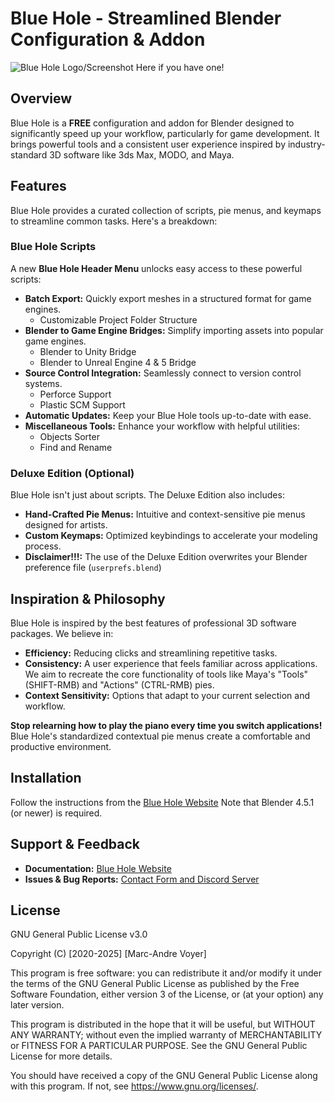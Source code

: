 # Blue Hole - Streamlined Blender Configuration & Addon

![Blue Hole Logo/Screenshot Here if you have one!](https://blue-hole.weebly.com/uploads/2/2/1/6/2216891/published/image.png?1653836439)

## Overview

Blue Hole is a **FREE** configuration and addon for Blender designed to significantly speed up your workflow, particularly for game development. It brings powerful tools and a consistent user experience inspired by industry-standard 3D software like 3ds Max, MODO, and Maya.

## Features

Blue Hole provides a curated collection of scripts, pie menus, and keymaps to streamline common tasks.  Here's a breakdown:

### Blue Hole Scripts

A new **Blue Hole Header Menu** unlocks easy access to these powerful scripts:

*   **Batch Export:**  Quickly export meshes in a structured format for game engines.
    *   Customizable Project Folder Structure
*   **Blender to Game Engine Bridges:** Simplify importing assets into popular game engines.
    *   Blender to Unity Bridge
    *   Blender to Unreal Engine 4 & 5 Bridge
*   **Source Control Integration:**  Seamlessly connect to version control systems.
    *   Perforce Support
    *   Plastic SCM Support
*   **Automatic Updates:** Keep your Blue Hole tools up-to-date with ease.
*   **Miscellaneous Tools:**  Enhance your workflow with helpful utilities:
    *   Objects Sorter
    *   Find and Rename

### Deluxe Edition (Optional)

Blue Hole isn't just about scripts. The Deluxe Edition also includes: 

*   **Hand-Crafted Pie Menus:** Intuitive and context-sensitive pie menus designed for artists.
*   **Custom Keymaps:**  Optimized keybindings to accelerate your modeling process.
*   **Disclaimer!!!:** The use of the Deluxe Edition overwrites your Blender preference file (`userprefs.blend`)

## Inspiration & Philosophy

Blue Hole is inspired by the best features of professional 3D software packages.  We believe in:

*   **Efficiency:** Reducing clicks and streamlining repetitive tasks.
*   **Consistency:**  A user experience that feels familiar across applications. We aim to recreate the core functionality of tools like Maya's "Tools" (SHIFT-RMB) and "Actions" (CTRL-RMB) pies.
*   **Context Sensitivity:** Options that adapt to your current selection and workflow.

**Stop relearning how to play the piano every time you switch applications!**  Blue Hole's standardized contextual pie menus create a comfortable and productive environment.

## Installation

Follow the instructions from the [Blue Hole Website](https://blue-hole.weebly.com/installation.html)
Note that Blender 4.5.1 (or newer) is required.

## Support & Feedback

*   **Documentation:** [Blue Hole Website](https://blue-hole.weebly.com)
*   **Issues & Bug Reports:** [Contact Form and Discord Server](https://blue-hole.weebly.com/contact.html)

## License

GNU General Public License v3.0

Copyright (C) [2020-2025] [Marc-Andre Voyer]

This program is free software: you can redistribute it and/or modify
it under the terms of the GNU General Public License as published by
the Free Software Foundation, either version 3 of the License, or
(at your option) any later version.

This program is distributed in the hope that it will be useful,
but WITHOUT ANY WARRANTY; without even the implied warranty of
MERCHANTABILITY or FITNESS FOR A PARTICULAR PURPOSE.  See the
GNU General Public License for more details.

You should have received a copy of the GNU General Public License
along with this program.  If not, see <https://www.gnu.org/licenses/>.
